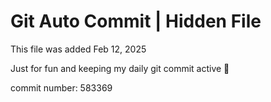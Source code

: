# Git Auto Commit | Hidden File

This file was added Feb 12, 2025

Just for fun and keeping my daily git commit active 🤪

commit number: 583369
